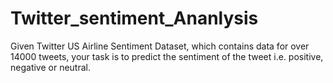 # Twitter_sentiment_Ananlysis
Given Twitter US Airline Sentiment Dataset, which contains data for over 14000 tweets, your task is to predict the sentiment of the tweet i.e. positive, negative or neutral.
